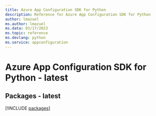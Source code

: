 ```yaml
---
title: Azure App Configuration SDK for Python
description: Reference for Azure App Configuration SDK for Python
author: lmazuel
ms.author: lmazuel
ms.data: 03/17/2023
ms.topic: reference
ms.devlang: python
ms.service: appconfiguration
---
```

# Azure App Configuration SDK for Python - latest
## Packages - latest
[!INCLUDE [packages](app-configuration-index.md)]